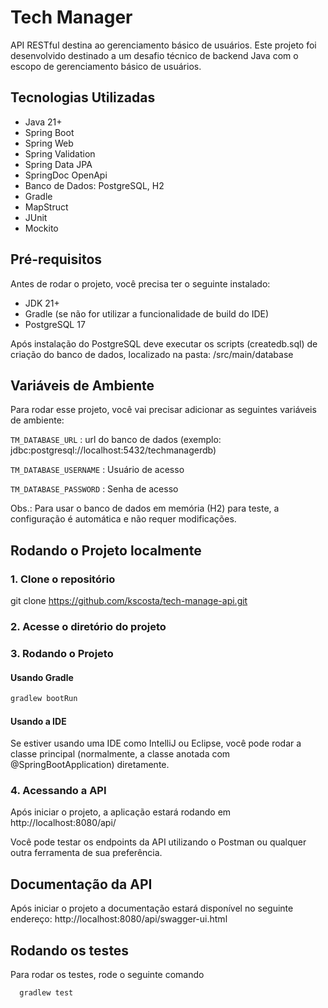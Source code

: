 
# Tech Manager

API RESTful destina ao gerenciamento básico de usuários.
Este projeto foi desenvolvido destinado a um desafio técnico de backend Java com o escopo de gerenciamento básico de usuários. 



## Tecnologias Utilizadas

* Java 21+
* Spring Boot 
* Spring Web 
* Spring Validation
* Spring Data JPA
* SpringDoc OpenApi
* Banco de Dados: PostgreSQL, H2
* Gradle
* MapStruct
* JUnit
* Mockito
## Pré-requisitos

Antes de rodar o projeto, você precisa ter o seguinte instalado:

* JDK 21+
* Gradle (se não for utilizar a funcionalidade de build do IDE)
* PostgreSQL 17

Após instalação do PostgreSQL deve executar os scripts (createdb.sql) de criação do banco de dados, localizado na pasta: /src/main/database

## Variáveis de Ambiente

Para rodar esse projeto, você vai precisar adicionar as seguintes variáveis de ambiente:

`TM_DATABASE_URL` : url do banco de dados (exemplo: jdbc:postgresql://localhost:5432/techmanagerdb)

`TM_DATABASE_USERNAME` : Usuário de acesso

`TM_DATABASE_PASSWORD` : Senha de acesso

Obs.: Para usar o banco de dados em memória (H2) para teste, a configuração é automática e não requer modificações.


## Rodando o Projeto localmente

### 1. Clone o repositório

git clone https://github.com/kscosta/tech-manage-api.git

### 2. Acesse o diretório do projeto

### 3. Rodando o Projeto
#### Usando Gradle
```bash
gradlew bootRun
```
#### Usando a IDE
Se estiver usando uma IDE como IntelliJ ou Eclipse, você pode rodar a classe principal (normalmente, a classe anotada com @SpringBootApplication) diretamente.

### 4. Acessando a API
Após iniciar o projeto, a aplicação estará rodando em http://localhost:8080/api/

Você pode testar os endpoints da API utilizando o Postman ou qualquer outra ferramenta de sua preferência.
## Documentação da API

Após iniciar o projeto a documentação estará disponível no seguinte endereço:
http://localhost:8080/api/swagger-ui.html
## Rodando os testes

Para rodar os testes, rode o seguinte comando

```bash
  gradlew test
```
